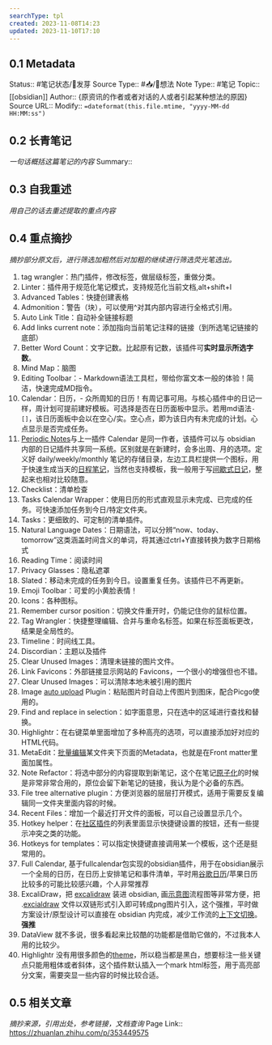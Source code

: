 ```yaml
---
searchType: tpl
created: 2023-11-08T14:23
updated: 2023-11-10T17:10
---
```


## 0.1 Metadata
Status::    #笔记状态/🌱发芽
Source Type::  #📥/💭想法 
Note Type::  #笔记
Topic:: [[obsidian]]
Author:: {原资讯的作者或者对话的人或者引起某种想法的原因}
Source URL:: 
Modify:: `=dateformat(this.file.mtime, "yyyy-MM-dd HH:MM:ss")`
## 0.2 长青笔记
*一句话概括这篇笔记的内容*
Summary:: 
## 0.3 自我重述
*用自己的话去重述提取的重点内容*
## 0.4 重点摘抄
*摘抄部分原文后，进行筛选加粗然后对加粗的继续进行筛选荧光笔选出。*

1. tag wrangler：热门插件，修改标签，做层级标签，重做分类。
2. Linter：插件用于规范化笔记模式，支持规范化当前文档,alt+shift+l
3. Advanced Tables：快捷创建表格
4. Admonition：警告（块），可以使用^对其内部内容进行全格式引用。
5. Auto Link Title：自动补全链接标题
6. Add links current note：添加指向当前笔记注释的链接（到所选笔记链接的底部）
7. Better Word Count：文字记数。比起原有记数，该插件可**实时显示所选字数**。
8. Mind Map：脑图
9. Editing Toolbar：- Markdown语法工具栏，带给你富文本一般的体验！简洁，快速完成MD指令。
10. Calendar：日历，- 众所周知的日历！有周记事可用。与核心插件中的日记一样，周计划可提前建好模板。可选择是否在日历面板中显示。若用md语法`- []`，该日历面板中会以在空心/实。空心点，即为该日内有未完成的计划。心点显示是否完成任务。
11.  [Periodic Notes](https://github.com/liamcain/obsidian-periodic-notes)与上一插件 Calendar 是同一作者，该插件可以与 obsidian 内部的日记插件共享同一系统。区别就是在新建时，会多出周、月的选项。定义好 daily/weekly/monthly 笔记的存储目录，左边工具栏提供一个图标，用于快速生成当天的[日程笔记](https://www.zhihu.com/search?q=%E6%97%A5%E7%A8%8B%E7%AC%94%E8%AE%B0&search_source=Entity&hybrid_search_source=Entity&hybrid_search_extra=%7B%22sourceType%22%3A%22answer%22%2C%22sourceId%22%3A2794628275%7D)，当然也支持模板，我一般用于写[间歇式日记](https://www.zhihu.com/search?q=%E9%97%B4%E6%AD%87%E5%BC%8F%E6%97%A5%E8%AE%B0&search_source=Entity&hybrid_search_source=Entity&hybrid_search_extra=%7B%22sourceType%22%3A%22answer%22%2C%22sourceId%22%3A2794628275%7D)，整起来也相对比较随意。
12. Checklist：清单检查
13. Tasks Calendar Wrapper：使用日历的形式直观显示未完成、已完成的任务。可快速添加任务到今日/特定文件夹。
14. Tasks：更细致的、可定制的清单插件。
15. Natural Language Dates：日期语法，可以分辨“now、today、tomorrow”这类涵盖时间含义的单词，将其通过ctrl+Y直接转换为数字日期格式
16. Reading Time：阅读时间
17. Privacy Glasses：隐私遮罩
18. Slated：移动未完成的任务到今日。设置重复任务。该插件已不再更新。
19. Emoji Toolbar：可爱的小黄脸表情！
20. Icons：各种图标。
21. Remember cursor position：切换文件重开时，仍能记住你的鼠标位置。
22. Tag Wrangler：快捷整理编辑、合并与重命名标签。如果在标签面板更改，结果是全局性的。
23. Timeline：时间线工具。
24. Discordian：主题以及插件
25. Clear Unused Images：清理未链接的图片文件。
26. Link Favicons：外部链接显示网站的 Favicons，一个很小的增强但也不错。
27. Clear Unused Images：可以清除本地未被引用的图片
28. Image [auto upload](https://www.zhihu.com/search?q=auto%20upload&search_source=Entity&hybrid_search_source=Entity&hybrid_search_extra=%7B%22sourceType%22%3A%22answer%22%2C%22sourceId%22%3A2356317047%7D) Plugin：粘贴图片时自动上传图片到图床，配合Picgo使用的。
29. Find and replace in selection：如字面意思，只在选中的区域进行查找和替换。
30. Highlightr：在右键菜单里面增加了多种高亮的选项，可以直接添加好对应的HTML代码。
31. MetaEdit：[批量编辑](https://www.zhihu.com/search?q=%E6%89%B9%E9%87%8F%E7%BC%96%E8%BE%91&search_source=Entity&hybrid_search_source=Entity&hybrid_search_extra=%7B%22sourceType%22%3A%22answer%22%2C%22sourceId%22%3A2356317047%7D)某文件夹下页面的Metadata，也就是在Front matter里面加属性。
32. Note Refactor：将选中部分的内容提取到新笔记，这个在笔记[原子化](https://www.zhihu.com/search?q=%E5%8E%9F%E5%AD%90%E5%8C%96&search_source=Entity&hybrid_search_source=Entity&hybrid_search_extra=%7B%22sourceType%22%3A%22answer%22%2C%22sourceId%22%3A2356317047%7D)的时候是非常非常合用的，原位会留下新笔记的链接，我认为是个必备的东西。
33. File tree alternative plugin：方便浏览器的层层打开模式，适用于需要反复编辑同一文件夹里面内容的时候。
34. Recent Files：增加一个最近打开文件的面板，可以自己设置显示几个。
35. Hotkey helper：在[社区插件](https://www.zhihu.com/search?q=%E7%A4%BE%E5%8C%BA%E6%8F%92%E4%BB%B6&search_source=Entity&hybrid_search_source=Entity&hybrid_search_extra=%7B%22sourceType%22%3A%22answer%22%2C%22sourceId%22%3A2356317047%7D)的列表里面显示快捷键设置的按钮，还有一些提示冲突之类的功能。
36. Hotkeys for templates：可以指定快捷键直接调用某一个模板，这个还是挺常用的。
37. Full Calendar, 基于fullcalendar包实现的obsidian插件，用于在obsidian展示一个全局的日历，在日历上安排笔记和事件清单，平时用[谷歌日历](https://www.zhihu.com/search?q=%E8%B0%B7%E6%AD%8C%E6%97%A5%E5%8E%86&search_source=Entity&hybrid_search_source=Entity&hybrid_search_extra=%7B%22sourceType%22%3A%22answer%22%2C%22sourceId%22%3A2794628275%7D)/苹果日历比较多的可能比较感兴趣，个人非常推荐
38. ExcaliDraw，把 [excalidraw](https://www.zhihu.com/search?q=excalidraw&search_source=Entity&hybrid_search_source=Entity&hybrid_search_extra=%7B%22sourceType%22%3A%22answer%22%2C%22sourceId%22%3A2794628275%7D) 装进 obsidian, 画[示意图](https://www.zhihu.com/search?q=%E7%A4%BA%E6%84%8F%E5%9B%BE&search_source=Entity&hybrid_search_source=Entity&hybrid_search_extra=%7B%22sourceType%22%3A%22answer%22%2C%22sourceId%22%3A2794628275%7D)流程图等非常方便，把 .[excialdraw](https://www.zhihu.com/search?q=excialdraw&search_source=Entity&hybrid_search_source=Entity&hybrid_search_extra=%7B%22sourceType%22%3A%22answer%22%2C%22sourceId%22%3A2794628275%7D) 文件以双链形式引入即可转成png图片引入，这个强推，平时做方案设计/原型设计可以直接在 obsidian 内完成，减少工作流的[上下文切换](https://www.zhihu.com/search?q=%E4%B8%8A%E4%B8%8B%E6%96%87%E5%88%87%E6%8D%A2&search_source=Entity&hybrid_search_source=Entity&hybrid_search_extra=%7B%22sourceType%22%3A%22answer%22%2C%22sourceId%22%3A2794628275%7D)。**强推**
39. DataView 就不多说，很多看起来比较酷的功能都是借助它做的，不过我本人用的比较少。
40. Highlightr 没有用很多颜色的[theme](https://www.zhihu.com/search?q=theme&search_source=Entity&hybrid_search_source=Entity&hybrid_search_extra=%7B%22sourceType%22%3A%22answer%22%2C%22sourceId%22%3A2794628275%7D)，所以稳当都是黑白，想要标注一些关键点只能用粗体或者斜体，这个插件默认插入一个mark html标签，用于高亮部分文案，需要突显一些内容的时候比较合适。
## 0.5 相关文章

*摘抄来源，引用出处，参考链接，文档查询*
Page Link::  https://zhuanlan.zhihu.com/p/353449575
